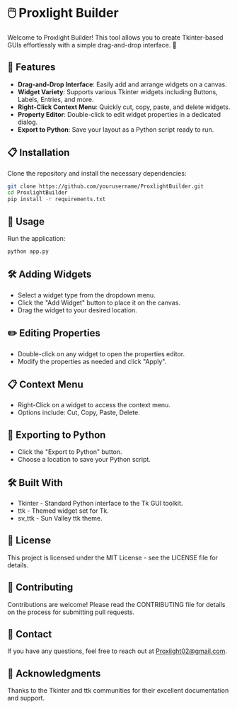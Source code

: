 # 🖱️ Proxlight Builder

Welcome to Proxlight Builder! This tool allows you to create Tkinter-based GUIs effortlessly with a simple drag-and-drop interface. 🚀

## 🌟 Features

- **Drag-and-Drop Interface**: Easily add and arrange widgets on a canvas.
- **Widget Variety**: Supports various Tkinter widgets including Buttons, Labels, Entries, and more.
- **Right-Click Context Menu**: Quickly cut, copy, paste, and delete widgets.
- **Property Editor**: Double-click to edit widget properties in a dedicated dialog.
- **Export to Python**: Save your layout as a Python script ready to run.

## 📋 Installation

Clone the repository and install the necessary dependencies:

```bash
git clone https://github.com/yourusername/ProxlightBuilder.git
cd ProxlightBuilder
pip install -r requirements.txt
```

## 🚀 Usage

Run the application:

```bash
python app.py
```

## 🛠️ Adding Widgets

- Select a widget type from the dropdown menu.
- Click the "Add Widget" button to place it on the canvas.
- Drag the widget to your desired location.


## ✏️ Editing Properties

- Double-click on any widget to open the properties editor.
- Modify the properties as needed and click "Apply".
  
## 📋 Context Menu

- Right-Click on a widget to access the context menu.
- Options include: Cut, Copy, Paste, Delete.
  
## 💾 Exporting to Python
- Click the "Export to Python" button.
- Choose a location to save your Python script.


## 🛠️ Built With

- Tkinter - Standard Python interface to the Tk GUI toolkit.
- ttk - Themed widget set for Tk.
- sv_ttk - Sun Valley ttk theme.
  
## 📜 License
This project is licensed under the MIT License - see the LICENSE file for details.

## 🙌 Contributing
Contributions are welcome! Please read the CONTRIBUTING file for details on the process for submitting pull requests.

## 📧 Contact
If you have any questions, feel free to reach out at Proxlight02@gmail.com.

## 🌟 Acknowledgments
Thanks to the Tkinter and ttk communities for their excellent documentation and support.
